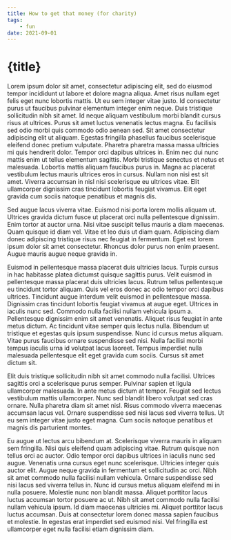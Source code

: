 ```yaml
---
title: How to get that money (for charity)
tags:
    - fun
date: 2021-09-01
---
```


# {title}

Lorem ipsum dolor sit amet, consectetur adipiscing elit, sed do eiusmod tempor incididunt ut labore et dolore magna aliqua. Amet risus nullam eget felis eget nunc lobortis mattis. Ut eu sem integer vitae justo. Id consectetur purus ut faucibus pulvinar elementum integer enim neque. Duis tristique sollicitudin nibh sit amet. Id neque aliquam vestibulum morbi blandit cursus risus at ultrices. Purus sit amet luctus venenatis lectus magna. Eu facilisis sed odio morbi quis commodo odio aenean sed. Sit amet consectetur adipiscing elit ut aliquam. Egestas fringilla phasellus faucibus scelerisque eleifend donec pretium vulputate. Pharetra pharetra massa massa ultricies mi quis hendrerit dolor. Tempor orci dapibus ultrices in. Enim nec dui nunc mattis enim ut tellus elementum sagittis. Morbi tristique senectus et netus et malesuada. Lobortis mattis aliquam faucibus purus in. Magna ac placerat vestibulum lectus mauris ultrices eros in cursus. Nullam non nisi est sit amet. Viverra accumsan in nisl nisi scelerisque eu ultrices vitae. Elit ullamcorper dignissim cras tincidunt lobortis feugiat vivamus. Elit eget gravida cum sociis natoque penatibus et magnis dis.

Sed augue lacus viverra vitae. Euismod nisi porta lorem mollis aliquam ut. Ultrices gravida dictum fusce ut placerat orci nulla pellentesque dignissim. Enim tortor at auctor urna. Nisi vitae suscipit tellus mauris a diam maecenas. Quam quisque id diam vel. Vitae et leo duis ut diam quam. Adipiscing diam donec adipiscing tristique risus nec feugiat in fermentum. Eget est lorem ipsum dolor sit amet consectetur. Rhoncus dolor purus non enim praesent. Augue mauris augue neque gravida in.

Euismod in pellentesque massa placerat duis ultricies lacus. Turpis cursus in hac habitasse platea dictumst quisque sagittis purus. Velit euismod in pellentesque massa placerat duis ultricies lacus. Rutrum tellus pellentesque eu tincidunt tortor aliquam. Quis vel eros donec ac odio tempor orci dapibus ultrices. Tincidunt augue interdum velit euismod in pellentesque massa. Dignissim cras tincidunt lobortis feugiat vivamus at augue eget. Ultrices in iaculis nunc sed. Commodo nulla facilisi nullam vehicula ipsum a. Pellentesque dignissim enim sit amet venenatis. Aliquet risus feugiat in ante metus dictum. Ac tincidunt vitae semper quis lectus nulla. Bibendum ut tristique et egestas quis ipsum suspendisse. Nunc id cursus metus aliquam. Vitae purus faucibus ornare suspendisse sed nisi. Nulla facilisi morbi tempus iaculis urna id volutpat lacus laoreet. Tempus imperdiet nulla malesuada pellentesque elit eget gravida cum sociis. Cursus sit amet dictum sit.

Elit duis tristique sollicitudin nibh sit amet commodo nulla facilisi. Ultrices sagittis orci a scelerisque purus semper. Pulvinar sapien et ligula ullamcorper malesuada. In ante metus dictum at tempor. Feugiat sed lectus vestibulum mattis ullamcorper. Nunc sed blandit libero volutpat sed cras ornare. Nulla pharetra diam sit amet nisl. Risus commodo viverra maecenas accumsan lacus vel. Ornare suspendisse sed nisi lacus sed viverra tellus. Ut eu sem integer vitae justo eget magna. Cum sociis natoque penatibus et magnis dis parturient montes.

Eu augue ut lectus arcu bibendum at. Scelerisque viverra mauris in aliquam sem fringilla. Nisi quis eleifend quam adipiscing vitae. Rutrum quisque non tellus orci ac auctor. Odio tempor orci dapibus ultrices in iaculis nunc sed augue. Venenatis urna cursus eget nunc scelerisque. Ultricies integer quis auctor elit. Augue neque gravida in fermentum et sollicitudin ac orci. Nibh sit amet commodo nulla facilisi nullam vehicula. Ornare suspendisse sed nisi lacus sed viverra tellus in. Nunc id cursus metus aliquam eleifend mi in nulla posuere. Molestie nunc non blandit massa. Aliquet porttitor lacus luctus accumsan tortor posuere ac ut. Nibh sit amet commodo nulla facilisi nullam vehicula ipsum. Id diam maecenas ultricies mi. Aliquet porttitor lacus luctus accumsan. Duis at consectetur lorem donec massa sapien faucibus et molestie. In egestas erat imperdiet sed euismod nisi. Vel fringilla est ullamcorper eget nulla facilisi etiam dignissim diam.